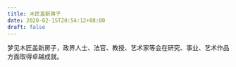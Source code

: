 ```yaml
---
title: 木匠盖新房子
date: 2020-02-15T20:54:12+08:00
draft: false
---
```


梦见木匠盖新房子，政界人士、法官、教授、艺术家等会在研究、事业、艺术作品方面取得卓越成就。
